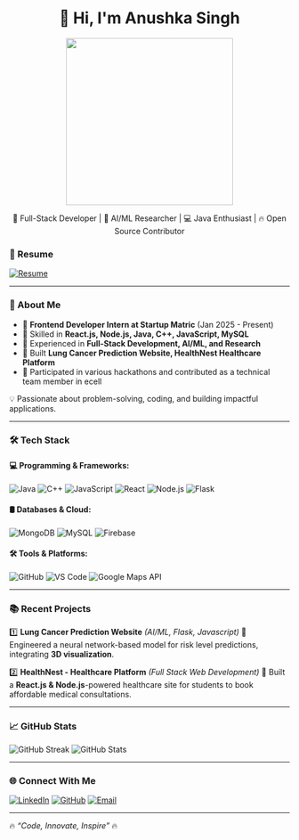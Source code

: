 <h1 align="center">👋 Hi, I'm Anushka Singh</h1>
<p align="center">
<img src="https://img.freepik.com/free-vector/girl-using-laptop-cartoon_1308-118583.jpg" height = "300"
/>
<p align="center">
  🚀 Full-Stack Developer | 🤖 AI/ML Researcher | 💻 Java Enthusiast | 🔥 Open Source Contributor
</p>




### 📄 Resume

[![Resume](https://img.shields.io/badge/Resume-Download-blue?style=for-the-badge&logo=adobeacrobatreader&logoColor=white)](https://drive.google.com/file/d/1W-cfNBOOLtOufg65FIJwCiRjQ33QYchN/view?usp=sharing)

---

### 📌 About Me

- 🔹 **Frontend Developer Intern at Startup Matric** (Jan 2025 - Present)
- 🔹 Skilled in **React.js, Node.js, Java, C++, JavaScript, MySQL**
- 🔹 Experienced in **Full-Stack Development, AI/ML, and Research**
- 🔹 Built **Lung Cancer Prediction Website, HealthNest Healthcare Platform**
- 🔹 Participated in various hackathons and contributed as a technical team member in ecell

💡 Passionate about problem-solving, coding, and building impactful applications.

---

### 🛠️ Tech Stack

#### **💻 Programming & Frameworks:**
![Java](https://img.shields.io/badge/Java-ED8B00?style=for-the-badge&logo=java&logoColor=white)
![C++](https://img.shields.io/badge/C%2B%2B-00599C?style=for-the-badge&logo=c%2B%2B&logoColor=white)
![JavaScript](https://img.shields.io/badge/JavaScript-F7DF1E?style=for-the-badge&logo=javascript&logoColor=black)
![React](https://img.shields.io/badge/React-61DAFB?style=for-the-badge&logo=react&logoColor=black)
![Node.js](https://img.shields.io/badge/Node.js-339933?style=for-the-badge&logo=nodedotjs&logoColor=white)
![Flask](https://img.shields.io/badge/Flask-000000?style=for-the-badge&logo=flask&logoColor=white)

#### **🛢️ Databases & Cloud:**
![MongoDB](https://img.shields.io/badge/MongoDB-4EA94B?style=for-the-badge&logo=mongodb&logoColor=white)
![MySQL](https://img.shields.io/badge/MySQL-4479A1?style=for-the-badge&logo=mysql&logoColor=white)
![Firebase](https://img.shields.io/badge/Firebase-FFCA28?style=for-the-badge&logo=firebase&logoColor=black)

#### **🛠️ Tools & Platforms:**
![GitHub](https://img.shields.io/badge/GitHub-181717?style=for-the-badge&logo=github&logoColor=white)
![VS Code](https://img.shields.io/badge/VS%20Code-007ACC?style=for-the-badge&logo=visualstudiocode&logoColor=white)
![Google Maps API](https://img.shields.io/badge/Google%20Maps-4285F4?style=for-the-badge&logo=googlemaps&logoColor=white)

---

### 📚 Recent Projects

1️⃣ **Lung Cancer Prediction Website** *(AI/ML, Flask, Javascript)*
🔹 Engineered a neural network-based model for risk level predictions, integrating **3D visualization**.

2️⃣ **HealthNest - Healthcare Platform** *(Full Stack Web Development)*
🔹 Built a **React.js & Node.js**-powered healthcare site for students to book affordable medical consultations.



---

### 📈 GitHub Stats

![GitHub Streak](https://github-readme-streak-stats.herokuapp.com/?user=anushka22333444&theme=radical)
![GitHub Stats](https://github-readme-stats.vercel.app/api?username=anushka22333444&show_icons=true&theme=radical)

---

### 🌐 Connect With Me

[![LinkedIn](https://img.shields.io/badge/LinkedIn-0A66C2?style=for-the-badge&logo=linkedin&logoColor=white)](https://www.linkedin.com/in/anushka-singh-66b1b52b8/)
[![GitHub](https://img.shields.io/badge/GitHub-181717?style=for-the-badge&logo=github&logoColor=white)](https://github.com/anushka22333444)
[![Email](https://img.shields.io/badge/Email-D14836?style=for-the-badge&logo=gmail&logoColor=white)](mailto:singhanushka21170@gmail.com)

---

🔥 *“Code, Innovate, Inspire”* 🔥

